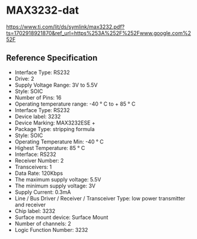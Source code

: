 
# MAX3232-dat

https://www.ti.com/lit/ds/symlink/max3232.pdf?ts=1702918921870&ref_url=https%253A%252F%252Fwww.google.com%252F


## Reference Specification

* Interface Type: RS232
* Drive: 2
* Supply Voltage Range: 3V to 5.5V
* Style: SOIC
* Number of Pins: 16
* Operating temperature range: -40 ° C to + 85 ° C
* Interface Type: RS232
* Device label: 3232
* Device Marking: MAX3232ESE +
* Package Type: stripping formula
* Style: SOIC
* Operating Temperature Min: -40 ° C
* Highest Temperature: 85 ° C
* Interface: RS232
* Receiver Number: 2
* Transceivers: 1
* Data Rate: 120Kbps
* The maximum supply voltage: 5.5V
* The minimum supply voltage: 3V
* Supply Current: 0.3mA
* Line / Bus Driver / Receiver / Transceiver Type: low power transmitter and receiver
* Chip label: 3232
* Surface mount device: Surface Mount
* Number of channels: 2
* Logic Function Number: 3232